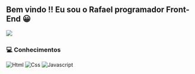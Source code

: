 <div>

## Bem vindo !! Eu sou o Rafael programador Front-End 😀
<img height = 150em src="https://github-readme-stats.vercel.app/api?username=RafaXml&theme=gruvbox&show_icons=true"/>  


</div>

 
<div>

 ### 💻 Conhecimentos 
  
  ![Html](https://img.shields.io/badge/HTML5-E34F26?style=for-the-badge&logo=html5&logoColor=white)
  ![Css](https://img.shields.io/badge/CSS3-1572B6?style=for-the-badge&logo=css3&logoColor=white)
  ![Javascript](https://img.shields.io/badge/JavaScript-F7DF1E?style=for-the-badge&logo=javascript&logoColor=black)


 



</div>

 <!--![Snake animation](https://github.com/RafaXml/RafaXml/blob/output/github-contribution-grid-snake.svg)
>
